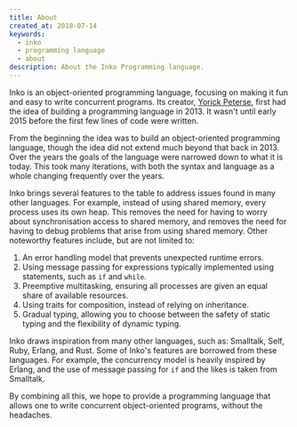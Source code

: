 ```yaml
---
title: About
created_at: 2018-07-14
keywords:
  - inko
  - programming language
  - about
description: About the Inko Programming language.
---
```


Inko is an object-oriented programming language, focusing on making it fun and
easy to write concurrent programs. Its creator, [Yorick
Peterse](https://gitlab.com/yorickpeterse), first had the idea of building a
programming language in 2013. It wasn't until early 2015 before the first few
lines of code were written.

From the beginning the idea was to build an object-oriented programming
language, though the idea did not extend much beyond that back in 2013. Over the
years the goals of the language were narrowed down to what it is today. This
took many iterations, with both the syntax and language as a whole changing
frequently over the years.

Inko brings several features to the table to address issues found in many other
languages. For example, instead of using shared memory, every process uses its
own heap. This removes the need for having to worry about synchronisation access
to shared memory, and removes the need for having to debug problems that arise
from using shared memory. Other noteworthy features include, but are not limited
to:

1. An error handling model that prevents unexpected runtime errors.
1. Using message passing for expressions typically implemented using statements,
   such as `if` and `while`.
1. Preemptive multitasking, ensuring all processes are given an equal share of
   available resources.
1. Using traits for composition, instead of relying on inheritance.
1. Gradual typing, allowing you to choose between the safety of static typing
   and the flexibility of dynamic typing.

Inko draws inspiration from many other languages, such as: Smalltalk, Self,
Ruby, Erlang, and Rust. Some of Inko's features are borrowed from these
languages. For example, the concurrency model is heavily inspired by Erlang, and
the use of message passing for `if` and the likes is taken from Smalltalk.

By combining all this, we hope to provide a programming language that allows one
to write concurrent object-oriented programs, without the headaches.

